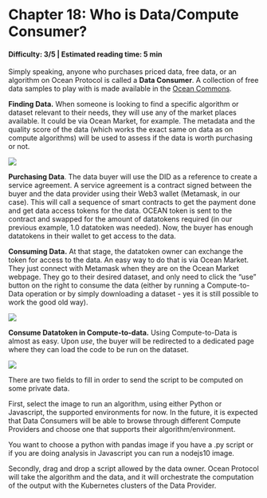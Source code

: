 # Chapter 18: Who is Data/Compute Consumer?

#### Difficulty: **3/5** \| Estimated reading time: **5 min**

<dialog character="mantaray">We’ve met the data fishes. Now let’s scrutinize the species who look to acquire data to build models: the data consumers.</dialog>

Simply speaking, anyone who purchases priced data, free data, or an algorithm on Ocean Protocol is called a **Data Consumer**. A collection of free data samples to play with is made available in the [Ocean Commons](http://commons.oceanprotocol.com).

**Finding Data.** When someone is looking to find a specific algorithm or dataset relevant to their needs, they will use any of the market places available. It could be via Ocean Market, for example. The metadata and the quality score of the data (which works the exact same on data as on compute algorithms) will be used to assess if the data is worth purchasing or not.

<img src="/images/chapter18_0.png" />

**Purchasing Data**. The data buyer will use the DID as a reference to create a service agreement. A service agreement is a contract signed between the buyer and the data provider using their Web3 wallet (Metamask, in our case). This will call a sequence of smart contracts to get the payment done and get data access tokens for the data. OCEAN token is sent to the contract and swapped for the amount of datatokens required (in our previous example, 1.0 datatoken was needed). Now, the buyer has enough datatokens in their wallet to get access to the data.

**Consuming Data.** At that stage, the datatoken owner can exchange the token for access to the data. An easy way to do that is via Ocean Market. They just connect with Metamask when they are on the Ocean Market webpage. They go to their desired dataset, and only need to click the “use” button on the right to consume the data (either by running a Compute-to-Data operation or by simply downloading a dataset - yes it is still possible to work the good old way).

<img src="/images/chapter18_1.png" />

**Consume Datatoken in Compute-to-data.** Using Compute-to-Data is almost as easy. Upon *use*, the buyer will be redirected to a dedicated page where they can load the code to be run on the dataset.

<img src="/images/chapter18_2.png" />

There are two fields to fill in order to send the script to be computed on some private data.

First, select the image to run an algorithm, using either Python or Javascript, the supported environments for now. In the future, it is expected that Data Consumers will be able to browse through different Compute Providers and choose one that supports their algorithm/environment.

You want to choose a python with pandas image if you have a .py script or if you are doing analysis in Javascript you can run a nodejs10 image.

Secondly, drag and drop a script allowed by the data owner. Ocean Protocol will take the algorithm and the data, and it will orchestrate the computation of the output with the Kubernetes clusters of the Data Provider.